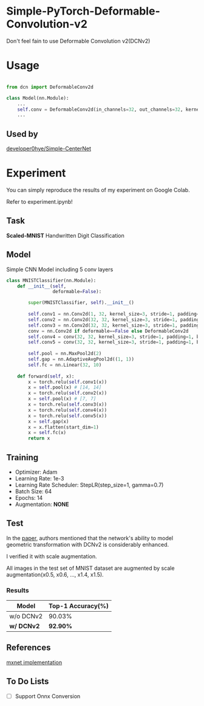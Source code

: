 # Simple-PyTorch-Deformable-Convolution-v2
Don't feel fain to use Deformable Convolution v2(DCNv2)

# Usage

```python

from dcn import DeformableConv2d

class Model(nn.Module):
    ...
    self.conv = DeformableConv2d(in_channels=32, out_channels=32, kernel_size=3, stride=1, padding=1)
    ...

```
## Used by

[developer0hye/Simple-CenterNet](https://github.com/developer0hye/Simple-CenterNet)


# Experiment

You can simply reproduce the results of my experiment on Google Colab.

Refer to experiment.ipynb!

## Task

**Scaled-MNIST** Handwritten Digit Classification

## Model

Simple CNN Model including 5 conv layers

```python
class MNISTClassifier(nn.Module):
    def __init__(self,
                 deformable=False):

        super(MNISTClassifier, self).__init__()
        
        self.conv1 = nn.Conv2d(1, 32, kernel_size=3, stride=1, padding=1, bias=True)
        self.conv2 = nn.Conv2d(32, 32, kernel_size=3, stride=1, padding=1, bias=True)
        self.conv3 = nn.Conv2d(32, 32, kernel_size=3, stride=1, padding=1, bias=True)   
        conv = nn.Conv2d if deformable==False else DeformableConv2d
        self.conv4 = conv(32, 32, kernel_size=3, stride=1, padding=1, bias=True)
        self.conv5 = conv(32, 32, kernel_size=3, stride=1, padding=1, bias=True)
        
        self.pool = nn.MaxPool2d(2)
        self.gap = nn.AdaptiveAvgPool2d((1, 1))
        self.fc = nn.Linear(32, 10)
        
    def forward(self, x):
        x = torch.relu(self.conv1(x))
        x = self.pool(x) # [14, 14]
        x = torch.relu(self.conv2(x))
        x = self.pool(x) # [7, 7]
        x = torch.relu(self.conv3(x))
        x = torch.relu(self.conv4(x))
        x = torch.relu(self.conv5(x))
        x = self.gap(x)
        x = x.flatten(start_dim=1)
        x = self.fc(x)
        return x
```

## Training

- Optimizer: Adam
- Learning Rate: 1e-3
- Learning Rate Scheduler: StepLR(step_size=1, gamma=0.7)
- Batch Size: 64
- Epochs: 14
- Augmentation: **NONE**

## Test

In the [paper](https://arxiv.org/abs/1811.11168), authors mentioned that the network's ability to model geometric transformation with DCNv2 is considerably enhanced.

I verified it with scale augmentation.

All images in the test set of MNIST dataset are augmented by scale augmentation(x0.5, x0.6, ..., x1.4, x1.5).


### Results

|Model|Top-1 Accuracy(%)|
|---|---|
|w/o DCNv2|90.03%|
|**w/ DCNv2**|**92.90%**|

## References

[mxnet implementation](https://github.com/apache/incubator-mxnet/blob/5722f8b38af58c5a296e46ca695bfaf7cff85040/python/mxnet/gluon/nn/conv_layers.py#L1447-L1631
)

## To Do Lists

- [ ] Support Onnx Conversion
